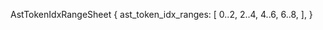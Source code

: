 AstTokenIdxRangeSheet {
    ast_token_idx_ranges: [
        0..2,
        2..4,
        4..6,
        6..8,
    ],
}